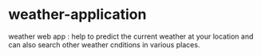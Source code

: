# weather-application
weather web app : help to predict the current weather at your location and can also search other weather cnditions in various places.
